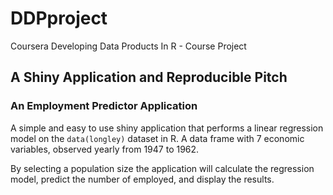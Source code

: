 # DDPproject
Coursera Developing Data Products In R - Course Project

## A Shiny Application and Reproducible Pitch

### An Employment Predictor Application

A simple and easy to use shiny application that performs a linear regression model on the `data(longley)` dataset in R. A data frame with 7 economic variables, observed yearly from 1947 to 1962.

By selecting a population size the application will calculate the regression model, predict the number of employed,
and display the results.
